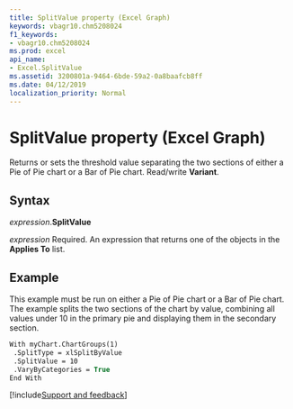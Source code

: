 ```yaml
---
title: SplitValue property (Excel Graph)
keywords: vbagr10.chm5208024
f1_keywords:
- vbagr10.chm5208024
ms.prod: excel
api_name:
- Excel.SplitValue
ms.assetid: 3200801a-9464-6bde-59a2-0a8baafcb8ff
ms.date: 04/12/2019
localization_priority: Normal
---
```



# SplitValue property (Excel Graph)

Returns or sets the threshold value separating the two sections of either a Pie of Pie chart or a Bar of Pie chart. Read/write **Variant**.


## Syntax

_expression_.**SplitValue**

_expression_ Required. An expression that returns one of the objects in the **Applies To** list.


## Example

This example must be run on either a Pie of Pie chart or a Bar of Pie chart. The example splits the two sections of the chart by value, combining all values under 10 in the primary pie and displaying them in the secondary section.

```vb
With myChart.ChartGroups(1) 
 .SplitType = xlSplitByValue 
 .SplitValue = 10 
 .VaryByCategories = True 
End With
```

[!include[Support and feedback](~/includes/feedback-boilerplate.md)]